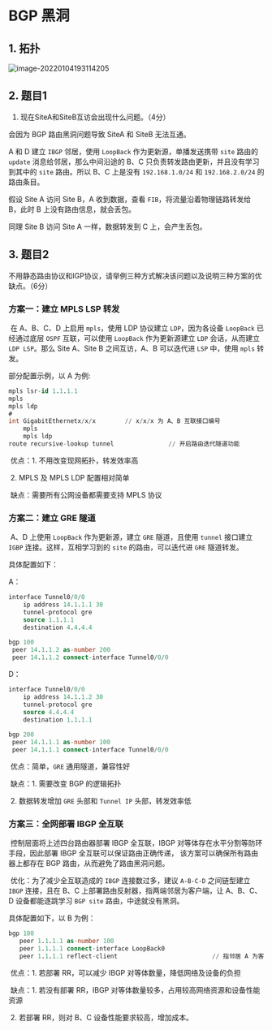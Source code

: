 # BGP 黑洞

## 1. 拓扑

![image-20220104193114205](https://s2.loli.net/2022/01/04/H5jv9U4lSgea6nq.png)

## 2. 题目1

1. 现在SiteA和SiteB互访会出现什么问题。（4分）

会因为 BGP 路由黑洞问题导致 SiteA 和 SiteB 无法互通。

A 和 D 建立 `IBGP` 邻居，使用 `LoopBack` 作为更新源，单播发送携带 `site` 路由的 `update` 消息给邻居，那么中间沿途的 B、C 只负责转发路由更新，并且没有学习到其中的 `site` 路由。所以 B、C 上是没有 `192.168.1.0/24` 和 `192.168.2.0/24` 的路由条目。

假设 Site A 访问 Site B，A 收到数据，查看 `FIB`，将流量沿着物理链路转发给 B，此时 B 上没有路由信息，就会丢包。

同理 Site B 访问 Site A 一样，数据转发到 C 上，会产生丢包。

## 3. 题目2

不用静态路由协议和IGP协议，请举例三种方式解决该问题以及说明三种方案的优缺点。（6分）

### 方案一：建立 MPLS LSP 转发

​	在 A、B、C、D 上启用 `mpls`，使用 LDP 协议建立 `LDP`，因为各设备 `LoopBack` 已经通过底层 `OSPF` 互联，可以使用 `LoopBack` 作为更新源建立 `LDP` 会话，从而建立 `LDP LSP`。那么 Site A、Site B 之间互访，A、B 可以迭代进 `LSP` 中，使用 `mpls` 转发。

部分配置示例，以 A 为例:

```sql
mpls lsr-id 1.1.1.1
mpls
mpls ldp
#
int GigabitEthernetx/x/x		// x/x/x 为 A、B 互联接口编号
	mpls
	mpls ldp
route recursive-lookup tunnel				// 开启路由迭代隧道功能
```

​	优点：1. 不用改变现网拓扑，转发效率高

​                2. MPLS 及 MPLS LDP 配置相对简单

​	缺点：需要所有公网设备都需要支持 MPLS 协议

### 方案二：建立 GRE 隧道

​	A、D 上使用 `LoopBack` 作为更新源，建立 `GRE` 隧道，且使用 `tunnel` 接口建立  `IGBP` 连接。这样，互相学习到的 `site` 的路由，可以迭代进 `GRE` 隧道转发。

具体配置如下：

A：

```sql
interface Tunnel0/0/0
	ip address 14.1.1.1 30
	tunnel-protocol gre
	source 1.1.1.1
	destination 4.4.4.4
	
bgp 100
 peer 14.1.1.2 as-number 200
 peer 14.1.1.2 connect-interface Tunnel0/0/0
```

D：

```sql
interface Tunnel0/0/0
	ip address 14.1.1.2 30
	tunnel-protocol gre
	source 4.4.4.4
	destination 1.1.1.1
	
bgp 200
 peer 14.1.1.1 as-number 100
 peer 14.1.1.1 connect-interface Tunnel0/0/0
```

​	优点：简单，`GRE` 通用隧道，兼容性好

​	缺点：1. 需要改变 BGP 的逻辑拓扑

​				2. 数据转发增加 `GRE` 头部和 `Tunnel IP` 头部，转发效率低

### 方案三：全网部署 IBGP 全互联

​    控制层面将上述四台路由器部署 IBGP 全互联，IBGP 对等体存在水平分割等防环手段，因此部署 IBGP 全互联可以保证路由正确传递， 该方案可以确保所有路由器上都存在 BGP 路由，从而避免了路由黑洞问题。

​	优化：为了减少全互联造成的 `IBGP` 连接数过多，建议 `A-B-C-D` 之间链型建立 `IBGP` 连接，且在 B、C 上部署路由反射器，指两端邻居为客户端，让 A、B、C、D 设备都能逐跳学习 `BGP site` 路由，中途就没有黑洞。

具体配置如下，以 B 为例：

```sql
bgp 100
   peer 1.1.1.1 as-number 100
   peer 1.1.1.1 connect-interface LoopBack0
   peer 1.1.1.1 reflect-client							// 指邻居 A 为客户端
```

​	优点：1. 若部署 RR，可以减少 IBGP 对等体数量，降低网络及设备的负担

​	缺点：1. 若没有部署 RR，IBGP 对等体数量较多，占用较高网络资源和设备性能资源 

​                2. 若部署 RR，则对 B、C 设备性能要求较高，增加成本。

